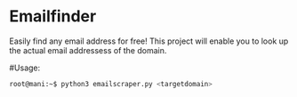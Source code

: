 # Emailfinder
Easily find any email address for free!
This project will enable you to look up the actual email addressess of the domain.

#Usage:

```bash
root@mani:~$ python3 emailscraper.py <targetdomain>
```
